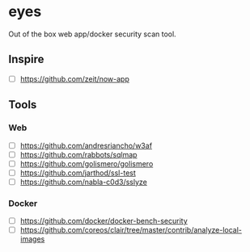 # eyes
Out of the box web app/docker security scan tool.

## Inspire
- [ ] https://github.com/zeit/now-app

## Tools
### Web
- [ ] https://github.com/andresriancho/w3af
- [ ] https://github.com/rabbots/sqlmap
- [ ] https://github.com/golismero/golismero
- [ ] https://github.com/jarthod/ssl-test
- [ ] https://github.com/nabla-c0d3/sslyze

### Docker
- [ ] https://github.com/docker/docker-bench-security
- [ ] https://github.com/coreos/clair/tree/master/contrib/analyze-local-images
